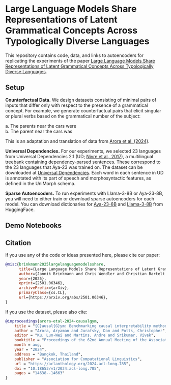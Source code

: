 # Large Language Models Share Representations of Latent Grammatical Concepts Across Typologically Diverse Languages
 
This repository contains code, data, and links to autoencoders for replicating the experiments of the paper [Large Language Models Share Representations of Latent Grammatical Concepts Across Typologically Diverse Languages](https://arxiv.org/abs/2501.06346).

## Setup

**Counterfactual Data.** 
We design datasets consisting of minimal pairs of inputs that differ only with respect to the presence of a grammatical concept. 
For example, we generate counterfactual pairs that elicit singular or plural verbs based on the grammatical number of the subject:

a. The parents near the cars were  
b. The parent near the cars was

This is an adaptation and translation of data from [Arora et al. (2024)](https://arxiv.org/abs/2402.12560). 

**Universal Dependencies.** 
For our experiments, we selected 23 languages from Universal Dependencies 2.1 (UD; [Nivre et al., 2017](https://aclanthology.org/E17-5001/)), a multilingual treebank containing dependency-parsed sentences. 
These correspond to the 23 languages that Aya-23 was trained on. 
The dataset can be downloaded at [Universal Dependencies](https://universaldependencies.org).
Each word in each sentence in UD is annotated with its part of speech and morphosyntactic features, as defined in the UniMorph schema.

**Sparse Autoencoders.** To run experiments with Llama-3-8B or Aya-23-8B, you will need to either train or download sparse autoencoders for each model. You can download dictionaries for [Aya-23-8B](https://huggingface.co/jbrinkma/sae-aya-23-8b-layer16) and [Llama-3-8B](https://huggingface.co/jbrinkma/sae-llama-3-8b-layer16) from HuggingFace. 

## Demo Notebooks

## Citation
If you use any of the code or ideas presented here, please cite our paper:
```bibtex
@misc{brinkmann2025largelanguagemodelsshare,
      title={Large Language Models Share Representations of Latent Grammatical Concepts Across Typologically Diverse Languages}, 
      author={Jannik Brinkmann and Chris Wendler and Christian Bartelt and Aaron Mueller},
      year={2025},
      eprint={2501.06346},
      archivePrefix={arXiv},
      primaryClass={cs.CL},
      url={https://arxiv.org/abs/2501.06346}, 
}
```


If you use the dataset, please also cite: 
```bibtex
@inproceedings{arora-etal-2024-causalgym,
    title = "{C}ausal{G}ym: Benchmarking causal interpretability methods on linguistic tasks",
    author = "Arora, Aryaman and Jurafsky, Dan and Potts, Christopher",
    editor = "Ku, Lun-Wei and Martins, Andre and Srikumar, Vivek",
    booktitle = "Proceedings of the 62nd Annual Meeting of the Association for Computational Linguistics (Volume 1: Long Papers)",
    month = aug,
    year = "2024",
    address = "Bangkok, Thailand",
    publisher = "Association for Computational Linguistics",
    url = "https://aclanthology.org/2024.acl-long.785",
    doi = "10.18653/v1/2024.acl-long.785",
    pages = "14638--14663"
}
```

